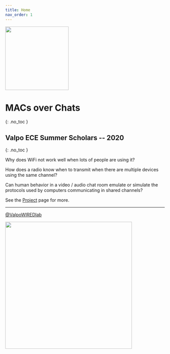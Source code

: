 ```yaml
---
title: Home
nav_order: 1
---
```



<img src="{{ 'image/logo.svg' | relative_url }}" width="200"/>


<!--
<script type="text/javascript"
        src="https://cdnjs.cloudflare.com/ajax/libs/mathjax/2.7.0/MathJax.js?config=TeX-AMS_CHTML"></script>

$$\int_1^4 \exp{3}dx$$

\\(2\pi \ln asdfa\\)
-->

# MACs over Chats
{: .no_toc }

## Valpo ECE Summer Scholars -- 2020
{: .no_toc }


Why does WiFi not work well when lots of people are using it?

How does a radio know when to transmit when there are multiple devices using the same channel?

Can human behavior in a video / audio chat room emulate or simulate the protocols used by computers communicating in shared channels?


See the [Project](project.html) page for more.



---

[@ValpoWIREDlab](https://twitter.com/ValpoWIREDlab)

<img src="{{ 'image/wiredlab-logo3.svg' | relative_url }}" width="400"/>




<!--
 vim: tw=0
 -->
